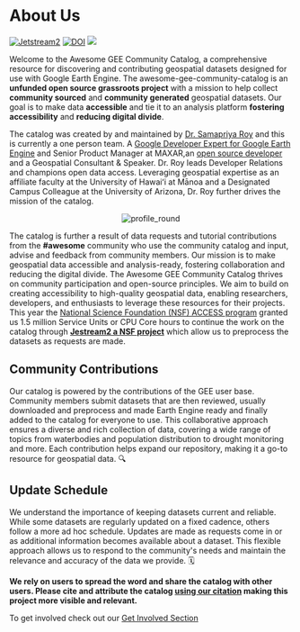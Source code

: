# About Us

[![Jetstream2](https://img.shields.io/badge/Supported%20by-Jetstream2-brightgreen)](https://jetstream-cloud.org/)
[![DOI](https://zenodo.org/badge/DOI/10.5281/zenodo.12057445.svg)](https://doi.org/10.5281/zenodo.12057445)
[![](https://img.shields.io/static/v1?label=Sponsor&message=%E2%9D%A4&logo=GitHub&color=%23fe8e86)](https://github.com/sponsors/samapriya)

Welcome to the Awesome GEE Community Catalog, a comprehensive resource for discovering and contributing geospatial datasets designed for use with Google Earth Engine. The awesome-gee-community-catalog is an **unfunded open source grassroots project** with a mission to help collect **community sourced** and **community generated** geospatial datasets. Our goal is to make data **accessible** and tie it to an analysis platform **fostering accessibility** and **reducing digital divide**.

The catalog was created by and maintained by [Dr. Samapriya Roy](https://www.linkedin.com/in/samapriya/) and this is currently a one person team. A [Google Developer Expert for Google Earth Engine](https://g.dev/samapriya) and Senior Product Manager at MAXAR,an [open source developer](https://github.com/samapriya) and a Geospatial Consultant & Speaker. Dr. Roy leads Developer Relations and champions open data access. Leveraging geospatial expertise as an affiliate faculty at the University of Hawaiʻi at Mānoa and a Designated Campus Colleague at the University of Arizona, Dr. Roy further drives the mission of the catalog.

<center>

![profile_round](https://github.com/samapriya/awesome-gee-community-datasets/assets/6677629/1c3b2459-f65d-407a-9b6e-0b204cb2e28e)

</center>

The catalog is further a result of data requests and tutorial contributions from the **#awesome** community who use the community catalog and input, advise and feedback from community members. Our mission is to make geospatial data accessible and analysis-ready, fostering collaboration and reducing the digital divide. The Awesome GEE Community Catalog thrives on community participation and open-source principles. We aim to build on creating accessibility to high-quality geospatial data, enabling researchers, developers, and enthusiasts to leverage these resources for their projects. This year the [National Science Foundation (NSF) ACCESS program](https://access-ci.org/) granted us 1.5 million Service Units or CPU Core hours to continue the work on the catalog through [**Jestream2 a NSF project**](https://jetstream-cloud.org/) which allow us to preprocess the datasets as requests are made.

## Community Contributions
Our catalog is powered by the contributions of the GEE user base. Community members submit datasets that are then reviewed, usually downloaded and preprocess and made Earth Engine ready and finally added to the catalog for everyone to use. This collaborative approach ensures a diverse and rich collection of data, covering a wide range of topics from waterbodies and population distribution to drought monitoring and more. Each contribution helps expand our repository, making it a go-to resource for geospatial data. 🔍

## Update Schedule
We understand the importance of keeping datasets current and reliable. While some datasets are regularly updated on a fixed cadence, others follow a more ad hoc schedule. Updates are made as requests come in or as additional information becomes available about a dataset. This flexible approach allows us to respond to the community's needs and maintain the relevance and accuracy of the data we provide. 🗓️

**We rely on users to spread the word and share the catalog with other users. Please cite and attribute the catalog [using our citation](http://gee-community-catalog.org/reference/) making this project more visible and relevant.**

To get involved check out our [Get Involved Section](http://gee-community-catalog.org/contributing/)
